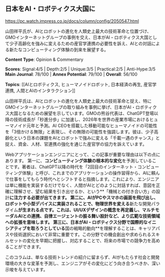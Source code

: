 ## 日本をAI・ロボティクス大国に

https://pc.watch.impress.co.jp/docs/column/config/2050547.html

山田祥平氏が、AIとロボットの進化を人類史上最大の技術革命と位置づけ、GMOインターネットグループの事例を交え、日本がAI・ロボティクス大国として少子高齢化を強みに変えるための産官学連携の必要性を訴え、AIとの対話による新たなコンピューティング体験の到来を展望する。

**Content Type**: Opinion & Commentary

**Scores**: Signal:4/5 | Depth:2/5 | Unique:3/5 | Practical:2/5 | Anti-Hype:3/5
**Main Journal**: 78/100 | **Annex Potential**: 79/100 | **Overall**: 56/100

**Topics**: [[AIとロボティクス, ヒューマノイドロボット, 日本経済の再生, 産官学連携, 人間とAIのインタラクション]]

山田祥平氏は、AIとロボットの進化を人類史上最大の技術革命と捉え、特にGMOインターネットグループの取り組みを事例に挙げ、日本がAI・ロボティクス大国となるための展望を示しています。GMOの熊谷代表は、ChatGPT登場以降の技術成長が「秒進分歩」に加速し、2026年を世界の産業市場におけるヒューマノイド元年と予測。AI CEOを搭載した移動可能なヒューマノイドの可能性を「3倍かける無限」と表現し、その無限の可能性を強調します。彼は、少子高齢化という日本の課題をAIとロボットで強みに変える「千載一遇のチャンス」と捉え、資金、人材、官連携の強化を通じた産官学の協力を訴えています。

Webアプリケーションエンジニアにとって、この記事が重要な理由は以下の点にあります。
第一に、**コンピューティング体験の根本的な変化**を予測していることです。著者は、ChatGPT以降の時代を「2回目のインターネット・コンピューティング体験」と呼び、これまでのアプリケーションの操作習得から、AIに頼んで仕事をしてもらう時代へとシフトすると指摘します。これにより、エンジニアは単に機能を実装するだけでなく、人間がAIとどのように対話すれば、意図を正確に理解させ、望む結果を引き出せるか、という**「機械との付き合い方」の設計**に注力する必要が出てきます。
第二に、AIがPCやスマホの画面を飛び出し、ロボットや小型デバイスに実装されることで、物理世界を変える**新たな開発パラダイム**が生まれる点です。これは、UI/UXデザインの概念を再定義し、マルチモーダルAIとの連携、自律エージェントの振る舞い設計など、より広範な技術領域への拡張を意味します。
第三に、日本がAI・ロボティクス分野で国際的なイニシアティブを取ろうとしている**国の戦略的動向**を理解することは、キャリアパスや技術選択において非常に重要です。この分野での機会創出や求められるスキルセットの変化を早期に把握し、対応することで、将来の市場での競争力を高めることができます。

このコラムは、単なる技術トレンドの紹介に留まらず、AIがもたらす社会と開発環境の大きな変革を予測し、エンジニアがその変化にどう向き合うべきか、深い示唆を与えています。